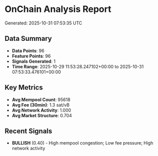 # OnChain Analysis Report
Generated: 2025-10-31 07:53:35 UTC

## Data Summary
- **Data Points**: 96
- **Feature Points**: 96
- **Signals Generated**: 1
- **Time Range**: 2025-10-29 11:53:28.247102+00:00 to 2025-10-31 07:53:33.476101+00:00

## Key Metrics
- **Avg Mempool Count**: 95618
- **Avg Fee (30min)**: 1.3 sat/vB
- **Avg Network Activity**: 1.000
- **Avg Market Structure**: 0.704

## Recent Signals
- **BULLISH** (0.40) - High mempool congestion; Low fee pressure; High network activity
